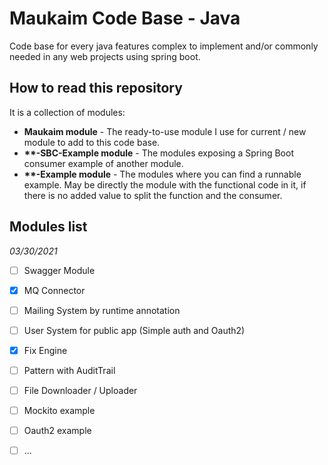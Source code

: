 # Maukaim Code Base - Java

Code base for every java features complex to
implement and/or commonly needed in any web projects using 
spring boot.  

## How to read this repository  

It is a collection of modules:  

- **Maukaim module** - The ready-to-use module I use for current / new module 
to add to this code base.  
- **\*\*-SBC-Example module** - The modules exposing a Spring Boot consumer example
of another module.  
- **\*\*-Example module** - The modules where you can find a runnable example. May be directly
the module with the functional code in it, if there is no added value to
split the function and the consumer.  

## Modules list

_03/30/2021_ 

- [ ] Swagger Module  
- [X] MQ Connector  
- [ ] Mailing System by runtime annotation  
- [ ] User System for public app (Simple auth and Oauth2) 
- [X] Fix Engine  
- [ ] Pattern with AuditTrail  
- [ ] File Downloader / Uploader  
- [ ] Mockito example  
- [ ] Oauth2 example
- [ ] ...  

 

